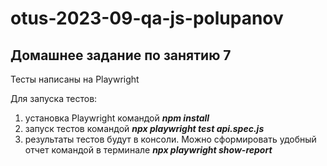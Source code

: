 # otus-2023-09-qa-js-polupanov
## Домашнее задание по занятию 7

Тесты написаны на Playwright

Для запуска тестов:
1. установка Playwright командой ***npm install***
2. запуск тестов командой ***npx playwright test api.spec.js***
3. результаты тестов будут в консоли. Можно сформировать удобный отчет командой в терминале ***npx playwright show-report***
